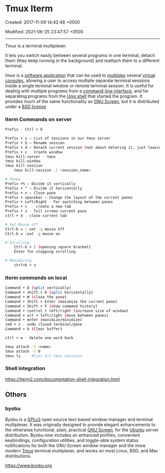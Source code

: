 # Tmux Iterm

Created: 2017-11-09 14:42:48 +0500

Modified: 2021-06-25 23:47:57 +0500

---

Tmux is a terminal multiplexer.

It lets you switch easily between several programs in one terminal, detach them (they keep running in the background) and reattach them to a different terminal.

tmux is a [software application](https://en.wikipedia.org/wiki/Software_application) that can be used to [multiplex](https://en.wikipedia.org/wiki/Terminal_multiplexer) several [virtual consoles](https://en.wikipedia.org/wiki/Virtual_console), allowing a user to access multiple separate terminal sessions inside a single terminal window or remote terminal session. It is useful for dealing with multiple programs from a [command-line interface](https://en.wikipedia.org/wiki/Command-line_interface), and for separating programs from the [Unix shell](https://en.wikipedia.org/wiki/Unix_shell) that started the program. It provides much of the same functionality as [GNU Screen](https://en.wikipedia.org/wiki/GNU_Screen), but it is distributed under a [BSD license](https://en.wikipedia.org/wiki/BSD_license)

### Iterm Commands on server

```bash
Prefix - Ctrl + b

Prefix + s – List of sessions in our tmux server
Prefix + $ – Rename session
Prefix + d – Detach current session (not about deleting it, just leaving it in the background). We go to the terminal and it will show us a message similar to [detached (from session mySession)].
Prefix + c - Create window
tmux kill-server - tmux
tmux kill-window
tmux kill-session
    tmux kill-session -t <session_name>

# Panes
Prefix +% – Divide it vertically 
Prefix + “ – Divide it horizontally
Prefix + x – Close pane
Prefix + spacebar – Change the layout of the current panes
Prefix + Left/Right - For switching between panes
Prefix + c  - create a new tab
Prefix + z - full screen current pane
ctrl + d - close current tab

# Set Mouse off
Ctrl-b = : set -g mouse off
Ctrl-b = :set -g mouse on

# Scrolling
    Ctrl-b + [ (opening square bracket)
    Enter for stopping scrolling

# Maximizing
    ctrl+b + z
```

### Iterm commands on local

```bash
Command + D (split vertically)
Command + shift + D (split horizontally)
Command + W (close the pane)
Command + Shift + Enter (maximize the current pane)
Command + Shift + F (show command history)
Command + control + left/right (increase size of window)
Command + alt + left/right (move between panes)
Command + enter (maximize/minimize)
cmd + z - undo closed terminal/pane
Command + k (Clear buffer)

ctrl + w - delete one word back

tmux attach -t <name>
tmux attach -t 0
tmux ls     #list all tmux sessions
```

### Shell integration

<https://iterm2.com/documentation-shell-integration.html>

## Others

### byobu

Byobu is a [GPLv3](http://www.google.com/url?q=http%3A%2F%2Fwww.gnu.org%2Flicenses%2Fgpl-3.0.txt&sa=D&sntz=1&usg=AFQjCNGtxPHRl3Ss1GlWgGTuANClXqyvWw) open source text-based window manager and terminal multiplexer. It was originally designed to provide elegant enhancements to the otherwise functional, plain, practical [GNU Screen](http://www.google.com/url?q=http%3A%2F%2Fwww.gnu.org%2Fsoftware%2Fscreen%2F&sa=D&sntz=1&usg=AFQjCNF9f6NJD8H_5mupvdrrTmFMeeFThA), for the [Ubuntu](http://www.google.com/url?q=http%3A%2F%2Fwww.ubuntu.com%2F&sa=D&sntz=1&usg=AFQjCNHHTmFHYKsnZbVKD3XP7-6c8QSVtg) server distribution. Byobu now includes an enhanced profiles, convenient keybindings, configuration utilities, and toggle-able system status notifications for both the GNU Screen window manager and the more modern [Tmux](https://www.google.com/url?q=https%3A%2F%2Fgithub.com%2Ftmux%2Ftmux&sa=D&sntz=1&usg=AFQjCNH7yW6_x1Pj0Af4b-QzktPYakb9Ug) terminal multiplexer, and works on most Linux, BSD, and Mac distributions.

<https://www.byobu.org>
